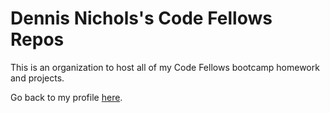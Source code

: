# Dennis Nichols's Code Fellows Repos

This is an organization to host all of my Code Fellows bootcamp homework and projects.

Go back to my profile [here](https://github.com/dennis-nichols).
